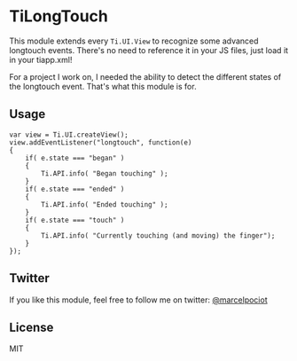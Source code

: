 TiLongTouch
===

This module extends every `Ti.UI.View` to recognize some advanced longtouch events. There's no need to reference it in your JS files, just load it in your tiapp.xml!

For a project I work on, I needed the ability to detect the different states of the longtouch event. That's what this module is for.

## Usage

	var view = Ti.UI.createView();
	view.addEventListener("longtouch", function(e)
	{
		if( e.state === "began" )
		{
			Ti.API.info( "Began touching" );
		}
		if( e.state === "ended" )
		{
			Ti.API.info( "Ended touching" );
		}
		if( e.state === "touch" )
		{
			Ti.API.info( "Currently touching (and moving) the finger");
		}
	});
	


## Twitter
If you like this module, feel free to follow me on twitter: [@marcelpociot](http://www.twitter.com/marcelpociot)

## License
MIT